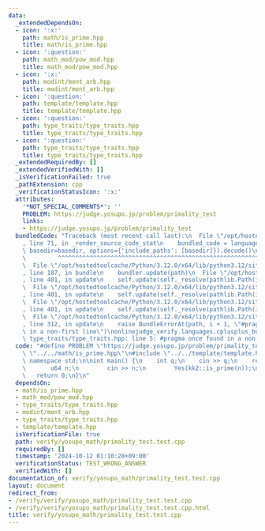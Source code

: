 ```yaml
---
data:
  _extendedDependsOn:
  - icon: ':x:'
    path: math/is_prime.hpp
    title: math/is_prime.hpp
  - icon: ':question:'
    path: math_mod/pow_mod.hpp
    title: math_mod/pow_mod.hpp
  - icon: ':x:'
    path: modint/mont_arb.hpp
    title: modint/mont_arb.hpp
  - icon: ':question:'
    path: template/template.hpp
    title: template/template.hpp
  - icon: ':question:'
    path: type_traits/type_traits.hpp
    title: type_traits/type_traits.hpp
  - icon: ':question:'
    path: type_traits/type_traits.hpp
    title: type_traits/type_traits.hpp
  _extendedRequiredBy: []
  _extendedVerifiedWith: []
  _isVerificationFailed: true
  _pathExtension: cpp
  _verificationStatusIcon: ':x:'
  attributes:
    '*NOT_SPECIAL_COMMENTS*': ''
    PROBLEM: https://judge.yosupo.jp/problem/primality_test
    links:
    - https://judge.yosupo.jp/problem/primality_test
  bundledCode: "Traceback (most recent call last):\n  File \"/opt/hostedtoolcache/Python/3.12.0/x64/lib/python3.12/site-packages/onlinejudge_verify/documentation/build.py\"\
    , line 71, in _render_source_code_stat\n    bundled_code = language.bundle(stat.path,\
    \ basedir=basedir, options={'include_paths': [basedir]}).decode()\n          \
    \         ^^^^^^^^^^^^^^^^^^^^^^^^^^^^^^^^^^^^^^^^^^^^^^^^^^^^^^^^^^^^^^^^^^^^^^^^^^^^^^^^^\n\
    \  File \"/opt/hostedtoolcache/Python/3.12.0/x64/lib/python3.12/site-packages/onlinejudge_verify/languages/cplusplus.py\"\
    , line 187, in bundle\n    bundler.update(path)\n  File \"/opt/hostedtoolcache/Python/3.12.0/x64/lib/python3.12/site-packages/onlinejudge_verify/languages/cplusplus_bundle.py\"\
    , line 401, in update\n    self.update(self._resolve(pathlib.Path(included), included_from=path))\n\
    \  File \"/opt/hostedtoolcache/Python/3.12.0/x64/lib/python3.12/site-packages/onlinejudge_verify/languages/cplusplus_bundle.py\"\
    , line 401, in update\n    self.update(self._resolve(pathlib.Path(included), included_from=path))\n\
    \  File \"/opt/hostedtoolcache/Python/3.12.0/x64/lib/python3.12/site-packages/onlinejudge_verify/languages/cplusplus_bundle.py\"\
    , line 401, in update\n    self.update(self._resolve(pathlib.Path(included), included_from=path))\n\
    \  File \"/opt/hostedtoolcache/Python/3.12.0/x64/lib/python3.12/site-packages/onlinejudge_verify/languages/cplusplus_bundle.py\"\
    , line 312, in update\n    raise BundleErrorAt(path, i + 1, \"#pragma once found\
    \ in a non-first line\")\nonlinejudge_verify.languages.cplusplus_bundle.BundleErrorAt:\
    \ type_traits/type_traits.hpp: line 5: #pragma once found in a non-first line\n"
  code: "#define PROBLEM \"https://judge.yosupo.jp/problem/primality_test\"\n\n#include\
    \ \"../../math/is_prime.hpp\"\n#include \"../../template/template.hpp\"\nusing\
    \ namespace std;\n\nint main() {\n    int q;\n    cin >> q;\n    rep (q) {\n \
    \       u64 n;\n        cin >> n;\n        Yes(kk2::is_prime(n));\n    }\n\n \
    \   return 0;\n}\n"
  dependsOn:
  - math/is_prime.hpp
  - math_mod/pow_mod.hpp
  - type_traits/type_traits.hpp
  - modint/mont_arb.hpp
  - type_traits/type_traits.hpp
  - template/template.hpp
  isVerificationFile: true
  path: verify/yosupo_math/primality_test.test.cpp
  requiredBy: []
  timestamp: '2024-10-12 01:10:28+09:00'
  verificationStatus: TEST_WRONG_ANSWER
  verifiedWith: []
documentation_of: verify/yosupo_math/primality_test.test.cpp
layout: document
redirect_from:
- /verify/verify/yosupo_math/primality_test.test.cpp
- /verify/verify/yosupo_math/primality_test.test.cpp.html
title: verify/yosupo_math/primality_test.test.cpp
---
```

